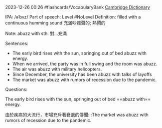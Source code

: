 2023-12-26 00:26
#flashcards/VocabularyBank
[Cambridge Dictionary](https://dictionary.cambridge.org/zht/%E8%A9%9E%E5%85%B8/%E8%8B%B1%E8%AA%9E-%E6%BC%A2%E8%AA%9E-%E7%B9%81%E9%AB%94/abuzz)


IPA: /əˈbʌz/
Part of speech:
Level #NoLevel 
Definition:
filled with a continuous humming sound
充滿吵雜聲的; 熱鬧的

Note:
abuzz with sth. 對...充滿

Sentences:
- The early bird rises with the sun, springing out of bed abuzz with energy.
- When we arrived, the party was in full swing and the room was abuzz.
- The air was abuzz with military helicopters.
- Since December, the university has been abuzz with talks of layoffs
- The market was abuzz with rumors of recession due to the pandemic.

Questions:

The early bird rises with the sun, springing out of bed ==abuzz with== energy.

由於疾病的大流行，市場充斥著衰退的傳聞:::The market was abuzz with rumors of recession due to the pandemic.

